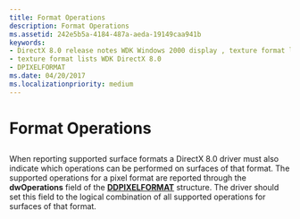 ```yaml
---
title: Format Operations
description: Format Operations
ms.assetid: 242e5b5a-4184-487a-aeda-19149caa941b
keywords:
- DirectX 8.0 release notes WDK Windows 2000 display , texture format lists
- texture format lists WDK DirectX 8.0
- DPIXELFORMAT
ms.date: 04/20/2017
ms.localizationpriority: medium
---
```


# Format Operations


## <span id="ddk_format_operations_gg"></span><span id="DDK_FORMAT_OPERATIONS_GG"></span>


When reporting supported surface formats a DirectX 8.0 driver must also indicate which operations can be performed on surfaces of that format. The supported operations for a pixel format are reported through the **dwOperations** field of the [**DDPIXELFORMAT**](https://docs.microsoft.com/windows-hardware/drivers/ddi/content/ksmedia/ns-ksmedia-_ddpixelformat) structure. The driver should set this field to the logical combination of all supported operations for surfaces of that format.

 

 





